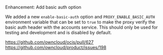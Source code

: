 Enhancement: Add basic auth option

We added a new `enable-basic-auth` option and `PROXY_ENABLE_BASIC_AUTH` environment variable that can be set to `true` to make the proxy verify the basic auth header with the accounts service. This should only be used for testing and development and is disabled by default.

https://github.com/owncloud/ocis/pull/627
https://github.com/owncloud/product/issues/198

